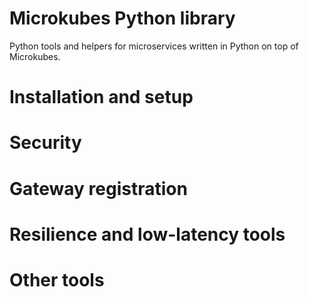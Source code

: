 Microkubes Python library
=========================

Python tools and helpers for microservices written in Python on top of Microkubes.

# Installation and setup

# Security

# Gateway registration

# Resilience and low-latency tools

# Other tools
